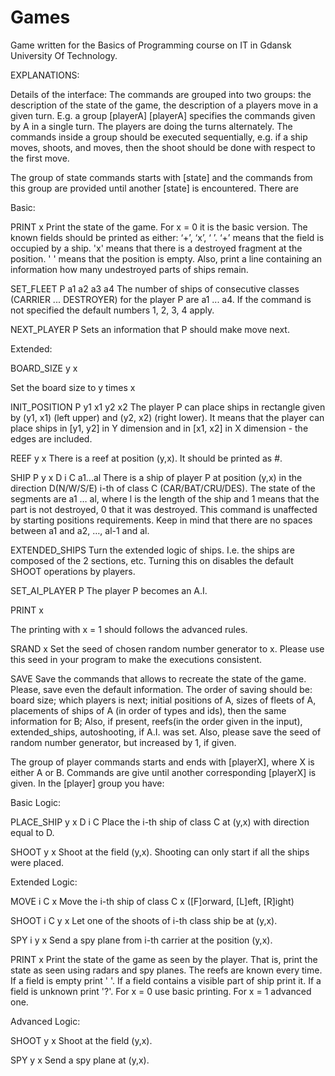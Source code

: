 # Games
 Game written for the Basics of Programming course on IT in Gdansk University Of Technology.

EXPLANATIONS:

Details of the interface:
The commands are grouped into two groups: the description of the state of the game, the description of a players move in a given turn. E.g. a group [playerA] [playerA] specifies the commands given by A in a single turn. The players are doing the turns alternately. The commands inside a group should be executed sequentially, e.g. if a ship moves, shoots, and moves, then the shoot should be done with respect to the first move.


The group of state commands starts with [state] and the commands from this group are provided until another [state] is encountered. There are


Basic:

PRINT x
Print the state of the game. For x = 0 it is the basic version. The known fields should be printed as either: ‘+’, ‘x’, ‘ ’. ‘+’ means that the field is occupied by a ship. 'x' means that there is a destroyed fragment at the position. ' ' means that the position is empty. Also, print a line containing an information how many undestroyed parts of ships remain.

SET_FLEET P a1 a2 a3 a4
The number of ships of consecutive classes (CARRIER ... DESTROYER) for the player P are a1 ... a4. If the command is not specified the default numbers 1, 2, 3, 4 apply.

NEXT_PLAYER P
Sets an information that P should make move next.

Extended:

BOARD_SIZE y x

Set the board size to y times x

INIT_POSITION P y1 x1 y2 x2
The player P can place ships in rectangle given by (y1, x1) (left upper) and (y2, x2) (right lower). It means that the player can place ships in [y1, y2] in Y dimension and in [x1, x2] in X dimension - the edges are included.

REEF y x
There is a reef at position (y,x). It should be printed as #.

SHIP P y x D i C a1...al
There is a ship of player P at position (y,x) in the direction D(N/W/S/E) i-th of class C (CAR/BAT/CRU/DES). The state of the segments are a1 … al, where l is the length of the ship and 1 means that the part is not destroyed, 0 that it was destroyed. This command is unaffected by starting positions requirements. Keep in mind that there are no spaces between a1 and a2, …, al-1 and al.

EXTENDED_SHIPS
Turn the extended logic of ships. I.e. the ships are composed of the 2 sections, etc. Turning this on disables the default SHOOT operations by players.

SET_AI_PLAYER P
The player P becomes an A.I.

PRINT x

The printing with x = 1 should follows the advanced rules.

SRAND x
Set the seed of chosen random number generator to x. Please use this seed in your program to make the executions consistent.

SAVE
Save the commands that allows to recreate the state of the game. Please, save even the default information. The order of saving should be: board size; which players is next; initial positions of A, sizes of fleets of A, placements of ships of A (in order of types and ids), then the same information for B; Also, if present, reefs(in the order given in the input), extended_ships, autoshooting, if A.I. was set. Also, please save the seed of random number generator, but increased by 1, if given.

The group of player commands starts and ends with [playerX], where X is either A or B. Commands are give until another corresponding [playerX] is given. In the [player] group you have:

Basic Logic:

PLACE_SHIP y x D i C
Place the i-th ship of class C at (y,x) with direction equal to D.

SHOOT y x
Shoot at the field (y,x). Shooting can only start if all the ships were placed.

Extended Logic:

MOVE i C x
Move the i-th ship of class C x ([F]orward, [L]eft, [R]ight)

SHOOT i C y x
Let one of the shoots of i-th class ship be at (y,x).

SPY i y x
Send a spy plane from i-th carrier at the position (y,x).

PRINT x
Print the state of the game as seen by the player. That is, print the state as seen using radars and spy planes. The reefs are known every time. If a field is empty print ' '. If a field contains a visible part of ship print it. If a field is unknown print '?'. For x = 0 use basic printing. For x = 1 advanced one.

Advanced Logic:

SHOOT y x
Shoot at the field (y,x).

SPY y x
Send a spy plane at (y,x).